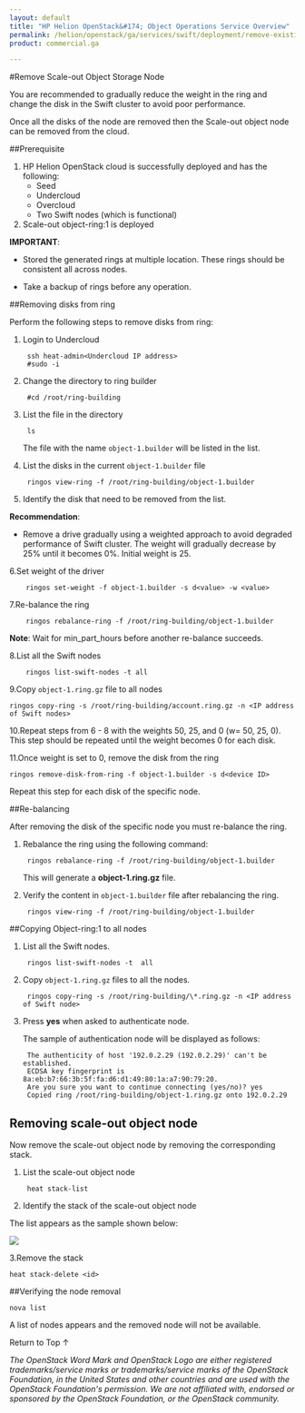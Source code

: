 ```yaml
---
layout: default
title: "HP Helion OpenStack&#174; Object Operations Service Overview"
permalink: /helion/openstack/ga/services/swift/deployment/remove-existing-disk/
product: commercial.ga

---
```

<!--UNDER REVISION-->

<script>

function PageRefresh {
onLoad="window.refresh"
}

PageRefresh();

</script>

<!--
<p style="font-size: small;"> <a href=" /helion/openstack/ga/services/object/overview/scale-out-swift/">&#9664; PREV</a> | <a href="/helion/openstack/services/overview/">&#9650; UP</a> | <a href="/helion/openstack/services/overview/"> NEXT &#9654</a> </p>-->

#Remove Scale-out Object Storage Node

You are recommended to gradually reduce the weight in the ring and change the disk in the Swift cluster to avoid poor performance. 

Once all the disks of the node are removed then the Scale-out object node can be removed from the cloud.


##Prerequisite

1. HP Helion OpenStack cloud is successfully deployed and has the following: 
	* Seed
	* Undercloud
	* Overcloud 
	* Two Swift nodes (which is functional)
2. Scale-out object-ring:1 is deployed




**IMPORTANT**:  
 
*  Stored the generated rings at multiple location. These rings should be consistent all across nodes.

* Take a backup of rings before any operation.


##Removing disks from ring

Perform the following steps to remove disks from ring:

1. Login to Undercloud 

		ssh heat-admin<Undercloud IP address> 
		#sudo -i

2. Change the directory to ring builder

		#cd /root/ring-building

3. List the file in the directory

		ls
	The file with the name `object-1.builder` will be listed in the list.

4. List the disks in the current `object-1.builder` file

		ringos view-ring -f /root/ring-building/object-1.builder 

5. Identify the disk that need to be removed from the list.

**Recommendation**:

* Remove a drive gradually using a weighted approach to avoid degraded performance of Swift cluster. The weight will gradually decrease by 25% until it becomes 0%. Initial weight is 25.


6.Set weight of the driver 

		ringos set-weight -f object-1.builder -s d<value> -w <value>


7.Re-balance the ring

		ringos rebalance-ring -f /root/ring-building/object-1.builder


**Note**: Wait for min&#095;part_hours before another re-balance succeeds.

8.List all the Swift nodes

		ringos list-swift-nodes -t all
		
		
9.Copy `object-1.ring.gz` file to all nodes

	ringos copy-ring -s /root/ring-building/account.ring.gz -n <IP address of Swift nodes>

10.Repeat steps from 6 - 8 with the weights 50, 25, and 0 (w= 50, 25, 0). This step should be repeated until the weight becomes 0 for each disk.

11.Once weight is set to 0, remove the disk from the ring

	ringos remove-disk-from-ring -f object-1.builder -s d<device ID>

Repeat this step for each disk of the specific node.

##Re-balancing

After removing the disk of the specific node you must re-balance the ring.

1. Rebalance the ring using the following command:

		ringos rebalance-ring -f /root/ring-building/object-1.builder

	This will generate a **object-1.ring.gz** file.

2. Verify the content in `object-1.builder` file after rebalancing the ring.

		ringos view-ring -f /root/ring-building/object-1.builder

##Copying Object-ring:1 to all nodes

1. List all the Swift nodes. 

		ringos list-swift-nodes -t  all
 
2. Copy `object-1.ring.gz` files to all the nodes. 

		ringos copy-ring -s /root/ring-building/\*.ring.gz -n <IP address of Swift node>


3. Press **yes** when asked to authenticate node.  

	The sample of authentication node will be displayed as follows:

		The authenticity of host '192.0.2.29 (192.0.2.29)' can't be established.
		ECDSA key fingerprint is 8a:eb:b7:66:3b:5f:fa:d6:d1:49:80:1a:a7:90:79:20.
		Are you sure you want to continue connecting (yes/no)? yes
		Copied ring /root/ring-building/object-1.ring.gz onto 192.0.2.29

## Removing scale-out object node 

Now remove the scale-out object node by removing the corresponding stack.

1. List the scale-out object node

		heat stack-list

2. Identify the stack of the scale-out object node

The list appears as the sample shown below:

<img src ="media/img swift_shrinkage-stack-list/"> 

3.Remove the stack 

	heat stack-delete <id>


##Verifying the node removal

	nova list

A list of nodes appears and the removed node will not be available.



<a href="#top" style="padding:14px 0px 14px 0px; text-decoration: none;"> Return to Top &#8593; </a>


*The OpenStack Word Mark and OpenStack Logo are either registered trademarks/service marks or trademarks/service marks of the OpenStack Foundation, in the United States and other countries and are used with the OpenStack Foundation's permission. We are not affiliated with, endorsed or sponsored by the OpenStack Foundation, or the OpenStack community.*